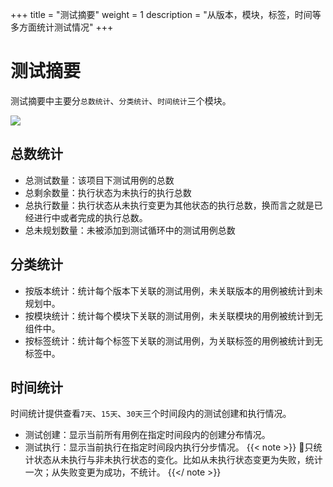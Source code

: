 +++
title = "测试摘要"
weight = 1
description = "从版本，模块，标签，时间等多方面统计测试情况"
+++

# 测试摘要

测试摘要中主要分`总数统计`、`分类统计`、`时间统计`三个模块。

![](/img/docs/user-guide/test-management/case-management/summary.jpg)

## 总数统计

- 总测试数量：该项目下测试用例的总数
- 总剩余数量：执行状态为未执行的执行总数
- 总执行数量：执行状态从未执行变更为其他状态的执行总数，换而言之就是已经进行中或者完成的执行总数。
- 总未规划数量：未被添加到测试循环中的测试用例总数

## 分类统计

- 按版本统计：统计每个版本下关联的测试用例，未关联版本的用例被统计到未规划中。
- 按模块统计：统计每个模块下关联的测试用例，未关联模块的用例被统计到无组件中。
- 按标签统计：统计每个标签下关联的测试用例，为关联标签的用例被统计到无标签中。

## 时间统计

时间统计提供查看`7天`、`15天`、`30天`三个时间段内的测试创建和执行情况。

- 测试创建：显示当前所有用例在指定时间段内的创建分布情况。
- 测试执行：显示当前执行在指定时间段内执行分步情况。
  {{< note >}}
只统计状态从未执行与非未执行状态的变化。比如从未执行状态变更为失败，统计一次；从失败变更为成功，不统计。
{{</ note >}}